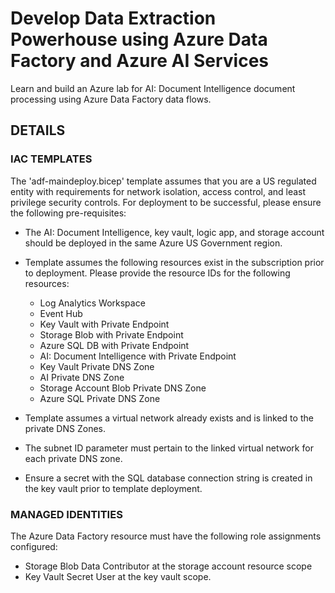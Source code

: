 # Develop Data Extraction Powerhouse using Azure Data Factory and Azure AI Services

Learn and build an Azure lab for AI: Document Intelligence document processing using Azure Data Factory data flows.  

## DETAILS

### IAC TEMPLATES

The 'adf-maindeploy.bicep' template assumes that you are a US regulated entity with requirements for network isolation, access control, and least privilege security controls. For deployment to be successful, please ensure the following pre-requisites:

  + The AI: Document Intelligence, key vault, logic app, and storage account should be deployed in the same Azure US Government region.
  + Template assumes the following resources exist in the subscription prior to deployment. Please provide the resource IDs for the following resources:
    + Log Analytics Workspace
    + Event Hub
    + Key Vault with Private Endpoint
    + Storage Blob with Private Endpoint
    + Azure SQL DB with Private Endpoint
    + AI: Document Intelligence with Private Endpoint
    + Key Vault Private DNS Zone
    + AI Private DNS Zone
    + Storage Account Blob Private DNS Zone
    + Azure SQL Private DNS Zone  

  + Template assumes a virtual network already exists and is linked to the private DNS Zones.
  + The subnet ID parameter must pertain to the linked virtual network for each private DNS zone.
  + Ensure a secret with the SQL database connection string is created in the key vault prior to template deployment. 

### MANAGED IDENTITIES

The Azure Data Factory resource must have the following role assignments configured:
  + Storage Blob Data Contributor at the storage account resource scope
  + Key Vault Secret User at the key vault scope. 
